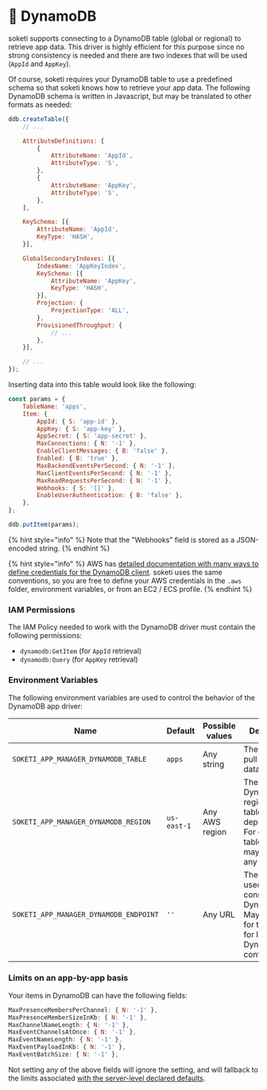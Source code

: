 # 👾 DynamoDB

soketi supports connecting to a DynamoDB table (global or regional) to retrieve app data. This driver is highly efficient for this purpose since no strong consistency is needed and there are two indexes that will be used (`AppId` and `AppKey`).

Of course, soketi requires your DynamoDB table to use a predefined schema so that soketi knows how to retrieve your app data. The following DynamoDB schema is written in Javascript, but may be translated to other formats as needed:

```javascript
ddb.createTable({
    // ...

    AttributeDefinitions: [
        {
            AttributeName: 'AppId',
            AttributeType: 'S',
        },
        {
            AttributeName: 'AppKey',
            AttributeType: 'S',
        },
    ],

    KeySchema: [{
        AttributeName: 'AppId',
        KeyType: 'HASH',
    }],

    GlobalSecondaryIndexes: [{
        IndexName: 'AppKeyIndex',
        KeySchema: [{
            AttributeName: 'AppKey',
            KeyType: 'HASH',
        }],
        Projection: {
            ProjectionType: 'ALL',
        },
        ProvisionedThroughput: {
            // ...
        },
    }],

    // ...
});
```

Inserting data into this table would look like the following:

```javascript
const params = {
    TableName: 'apps',
    Item: {
        AppId: { S: 'app-id' },
        AppKey: { S: 'app-key' },
        AppSecret: { S: 'app-secret' },
        MaxConnections: { N: '-1' },
        EnableClientMessages: { B: 'false' },
        Enabled: { B: 'true' },
        MaxBackendEventsPerSecond: { N: '-1' },
        MaxClientEventsPerSecond: { N: '-1' },
        MaxReadRequestsPerSecond: { N: '-1' },
        Webhooks: { S: '[]' },
        EnableUserAuthentication: { B: 'false' },
    },
};

ddb.putItem(params);
```

{% hint style="info" %}
Note that the "Webhooks" field is stored as a JSON-encoded string.
{% endhint %}

{% hint style="info" %}
AWS has [detailed documentation with many ways to define credentials for the DynamoDB client](https://docs.aws.amazon.com/sdk-for-javascript/v2/developer-guide/setting-credentials-node.html). soketi uses the same conventions, so you are free to define your AWS credentials in the `.aws` folder, environment variables, or from an EC2 / ECS profile.
{% endhint %}

### IAM Permissions

The IAM Policy needed to work with the DynamoDB driver must contain the following permissions:

* `dynamodb:GetItem` (for `AppId` retrieval)
* `dynamodb:Query` (for `AppKey` retrieval)

### Environment Variables

The following environment variables are used to control the behavior of the DynamoDB app driver:

| **Name**                               | Default     | Possible values | Description                                                                                             |
| -------------------------------------- | ----------- | --------------- | ------------------------------------------------------------------------------------------------------- |
| `SOKETI_APP_MANAGER_DYNAMODB_TABLE`    | `apps`      | Any string      | The table to pull the app data from.                                                                    |
| `SOKETI_APP_MANAGER_DYNAMODB_REGION`   | `us-east-1` | Any AWS region  | The DynamoDB region the table was deployed to. For global tables, you may choose any region.            |
| `SOKETI_APP_MANAGER_DYNAMODB_ENDPOINT` | `''`        | Any URL         | The endpoint used to connect to DynamoDB. May be used for testing or for local DynamoDB configurations. |

### Limits on an app-by-app basis

Your items in DynamoDB can have the following fields:

```javascript
MaxPresenceMembersPerChannel: { N: '-1' },
MaxPresenceMemberSizeInKb: { N: '-1' },
MaxChannelNameLength: { N: '-1' },
MaxEventChannelsAtOnce: { N: '-1' },
MaxEventNameLength: { N: '-1' },
MaxEventPayloadInKb: { N: '-1' },
MaxEventBatchSize: { N: '-1' },
```

Not setting any of the above fields will ignore the setting, and will fallback to the limits associated [with the server-level declared defaults](../rate-limiting-and-limits/events-and-channels-limits.md).
